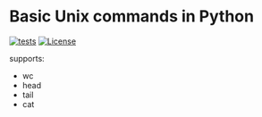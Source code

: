 # Basic Unix commands in Python
[![tests](https://github.com/kaliv0/serpix/actions/workflows/ci.yml/badge.svg)](https://github.com/kaliv0/serpix/actions/workflows/ci.yml)
[![License](https://img.shields.io/badge/license-Apache%202.0-blue.svg)](https://github.com/kaliv0/serpix/blob/main/LICENSE)

supports:
- wc
- head 
- tail
- cat
